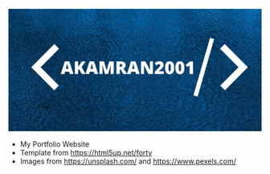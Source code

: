 ![alt text](https://raw.githubusercontent.com/akamran2001/akamran2001.github.io/main/images/AKAMRAN2001.png)
- My Portfolio Website
- Template from https://html5up.net/forty
- Images from https://unsplash.com/ and https://www.pexels.com/

